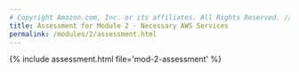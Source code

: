 ```yaml
---
# Copyright Amazon.com, Inc. or its affiliates. All Rights Reserved. // SPDX-License-Identifier: CC-BY-SA-4.0
title: Assessment for Module 2 - Necessary AWS Services
permalink: /modules/2/assessment.html
---
```


{% include assessment.html file='mod-2-assessment' %}
